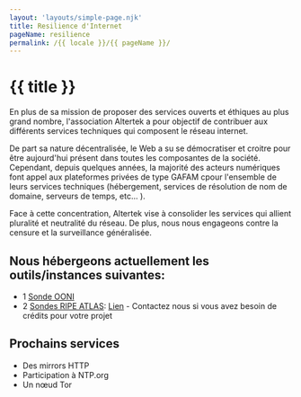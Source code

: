 ```yaml
---
layout: 'layouts/simple-page.njk'
title: Resilience d'Internet
pageName: resilience
permalink: /{{ locale }}/{{ pageName }}/
---
```


# {{ title }}

En plus de sa mission de proposer des services ouverts et éthiques au plus grand nombre, l'association Altertek a pour objectif de contribuer aux différents services techniques qui composent le réseau internet.

De part sa nature décentralisée, le Web a su se démocratiser et croitre pour être aujourd'hui présent dans toutes les composantes de la société.  
Cependant, depuis quelques années, la majorité des acteurs numériques font appel aux plateformes privées de type GAFAM cpour l'ensemble de leurs services techniques (hébergement, services de résolution de nom de domaine, serveurs de temps, etc... ).

Face à cette concentration, Altertek vise à consolider les services qui allient pluralité et neutralité du réseau. De plus, nous nous engageons contre la censure et la surveillance généralisée.

## Nous hébergeons actuellement les outils/instances suivantes:  

- 1 [Sonde OONI](https://ooni.org/)
- 2 [Sondes RIPE ATLAS](https://atlas.ripe.net/): [Lien](https://atlas.ripe.net/probes/1001543/#tab-general) - Contactez nous si vous avez besoin de crédits pour votre projet

## Prochains services  

- Des mirrors HTTP
- Participation à NTP.org
- Un nœud Tor 